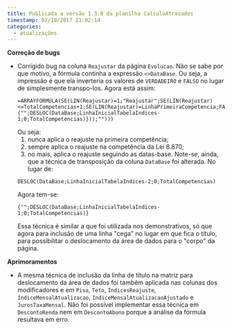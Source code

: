 ```yaml
---
title: Publicada a versão 1.3.0 da planilha CalculoAtrasados
timestamp: 02/10/2017 21:02:14
categories:
  - atualizações
---
```


**Correção de bugs**

+ Corrigido bug na coluna `Reajustar` da página `Evolucao`. Não se sabe por que motivo, a fórmula continha a expressão `<>DataBase`. Ou seja, a impressão é que ela inverteria os valores de `VERDADEIRO` e `FALSO` no lugar de simplesmente transpo-los.
  Agora está assim:
  ~~~
  =ARRAYFORMULA(SE(LIN(Reajustar)=1;"Reajustar";SE(LIN(Reajustar)<=TotalCompetencias+1;SE(LIN(Reajustar)=LinhaPrimeiraCompetencia;FALSO();SE(LIN(Reajustar)=LinhaReajusteLei8870;VERDADEIRO();{"";DESLOC(DataBase;LinhaInicialTabelaIndices-1;0;TotalCompetencias)}));"")))
  ~~~
  Ou seja:
  1) nunca aplica o reajuste na primeira competência;
  2) sempre aplica o reajuste na competência da Lei 8.870;
  3) no mais, aplica o reajuste seguindo as datas-base.
  Note-se, ainda, que a técnica de transposição da coluna `DataBase` foi alterada.
  No lugar de:
  ~~~
  DESLOC(DataBase;LinhaInicialTabelaIndices-2;0;TotalCompetencias)
  ~~~
  Agora tem-se:
  ~~~
  {"";DESLOC(DataBase;LinhaInicialTabelaIndices-1;0;TotalCompetencias)}
  ~~~
  Essa técnica é similar a que foi utilizada nos demonstrativos, só que agora para inclusão de uma linha "cega" no lugar em que fica o título, para possibilitar o deslocamento da área de dados para o "corpo" da página.

**Aprimoramentos**

+ A mesma técnica de inclusão da linha de título na matriz para deslocamento da área de dados foi também aplicada nas colunas dos modificadores e em `Piso`, `Teto`, `IndicesReajuste`, `IndiceMensalAtualizacao`, `IndiceMensalAtualizacaoAjustado` e `JurosTaxaMensal`.
Não foi possível implementar essa técnica em `DescontoRenda` nem em `DescontoAbono` porque a análise da fórmula resultava em erro. 